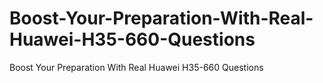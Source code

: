 # Boost-Your-Preparation-With-Real-Huawei-H35-660-Questions
Boost Your Preparation With Real Huawei H35-660 Questions
